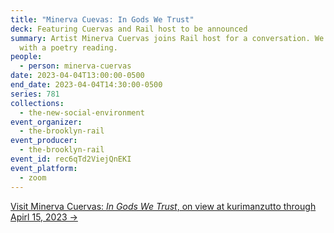 ```yaml
---
title: "Minerva Cuevas: In Gods We Trust"
deck: Featuring Cuervas and Rail host to be announced
summary: Artist Minerva Cuervas joins Rail host for a conversation. We conclude
  with a poetry reading.
people:
  - person: minerva-cuervas
date: 2023-04-04T13:00:00-0500
end_date: 2023-04-04T14:30:00-0500
series: 781
collections:
  - the-new-social-environment
event_organizer:
  - the-brooklyn-rail
event_producer:
  - the-brooklyn-rail
event_id: rec6qTd2ViejQnEKI
event_platform:
  - zoom
---
```

[V﻿isit Minerva Cuervas: *In Gods We Trust*, on view at kurimanzutto through Apirl 15, 2023 →](https://www.kurimanzutto.com/exhibitions/minerva-cuevas-in-gods-we-trust#tab:slideshow)